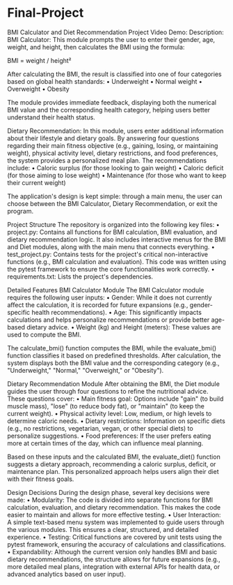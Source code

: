 # Final-Project
BMI Calculator and Diet Recommendation Project
Video Demo:
Description:
BMI Calculator:
This module prompts the user to enter their gender, age, weight, and height, then calculates the BMI using the formula:

BMI = weight / height²

After calculating the BMI, the result is classified into one of four categories based on global health standards: •⁠ ⁠Underweight •⁠ ⁠Normal weight •⁠ ⁠Overweight •⁠ ⁠Obesity

The module provides immediate feedback, displaying both the numerical BMI value and the corresponding health category, helping users better understand their health status.

Dietary Recommendation:
In this module, users enter additional information about their lifestyle and dietary goals. By answering four questions regarding their main fitness objective (e.g., gaining, losing, or maintaining weight), physical activity level, dietary restrictions, and food preferences, the system provides a personalized meal plan. The recommendations include: •⁠ ⁠Caloric surplus (for those looking to gain weight) •⁠ ⁠Caloric deficit (for those aiming to lose weight) •⁠ ⁠Maintenance (for those who want to keep their current weight)

The application's design is kept simple: through a main menu, the user can choose between the BMI Calculator, Dietary Recommendation, or exit the program.

Project Structure
The repository is organized into the following key files: •⁠ ⁠project.py: Contains all functions for BMI calculation, BMI evaluation, and dietary recommendation logic. It also includes interactive menus for the BMI and Diet modules, along with the main menu that connects everything. •⁠ ⁠test_project.py: Contains tests for the project's critical non-interactive functions (e.g., BMI calculation and evaluation). This code was written using the pytest framework to ensure the core functionalities work correctly. •⁠ ⁠requirements.txt: Lists the project's dependencies.

Detailed Features
BMI Calculator Module
The BMI Calculator module requires the following user inputs: •⁠ ⁠Gender: While it does not currently affect the calculation, it is recorded for future expansions (e.g., gender-specific health recommendations). •⁠ ⁠Age: This significantly impacts calculations and helps personalize recommendations or provide better age-based dietary advice. •⁠ ⁠Weight (kg) and Height (meters): These values are used to compute the BMI.

The calculate_bmi() function computes the BMI, while the evaluate_bmi() function classifies it based on predefined thresholds. After calculation, the system displays both the BMI value and the corresponding category (e.g., "Underweight," "Normal," "Overweight," or "Obesity").

Dietary Recommendation Module
After obtaining the BMI, the Diet module guides the user through four questions to refine the nutritional advice. These questions cover: •⁠ ⁠Main fitness goal: Options include "gain" (to build muscle mass), "lose" (to reduce body fat), or "maintain" (to keep the current weight). •⁠ ⁠Physical activity level: Low, medium, or high levels to determine caloric needs. •⁠ ⁠Dietary restrictions: Information on specific diets (e.g., no restrictions, vegetarian, vegan, or other special diets) to personalize suggestions. •⁠ ⁠Food preferences: If the user prefers eating more at certain times of the day, which can influence meal planning.

Based on these inputs and the calculated BMI, the evaluate_diet() function suggests a dietary approach, recommending a caloric surplus, deficit, or maintenance plan. This personalized approach helps users align their diet with their fitness goals.

Design Decisions
During the design phase, several key decisions were made: •⁠ ⁠Modularity: The code is divided into separate functions for BMI calculation, evaluation, and dietary recommendation. This makes the code easier to maintain and allows for more effective testing. •⁠ ⁠User Interaction: A simple text-based menu system was implemented to guide users through the various modules. This ensures a clear, structured, and detailed experience. •⁠ ⁠Testing: Critical functions are covered by unit tests using the pytest framework, ensuring the accuracy of calculations and classifications. •⁠ ⁠Expandability: Although the current version only handles BMI and basic dietary recommendations, the structure allows for future expansions (e.g., more detailed meal plans, integration with external APIs for health data, or advanced analytics based on user input).
